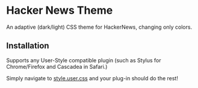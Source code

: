 # Hacker News Theme

An adaptive (dark/light) CSS theme for HackerNews, changing only colors.

## Installation

Supports any User-Style compatible plugin (such as Stylus for Chrome/Firefox and Cascadea in Safari.)

Simply navigate to [style.user.css](https://raw.githubusercontent.com/andreivolt/master/dist/style.user.css)
and your plug-in should do the rest!
